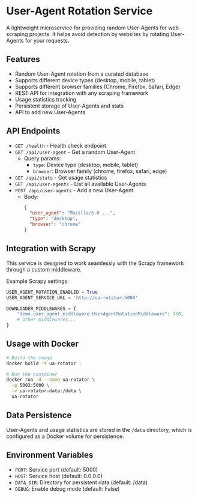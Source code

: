# User-Agent Rotation Service

A lightweight microservice for providing random User-Agents for web scraping projects. It helps avoid detection by websites by rotating User-Agents for your requests.

## Features

- Random User-Agent rotation from a curated database
- Supports different device types (desktop, mobile, tablet)
- Supports different browser families (Chrome, Firefox, Safari, Edge)
- REST API for integration with any scraping framework
- Usage statistics tracking
- Persistent storage of User-Agents and stats
- API to add new User-Agents

## API Endpoints

- `GET /health` - Health check endpoint
- `GET /api/user-agent` - Get a random User-Agent
  - Query params:
    - `type`: Device type (desktop, mobile, tablet)
    - `browser`: Browser family (chrome, firefox, safari, edge)
- `GET /api/stats` - Get usage statistics
- `GET /api/user-agents` - List all available User-Agents
- `POST /api/user-agents` - Add a new User-Agent
  - Body:
    ```json
    {
      "user_agent": "Mozilla/5.0 ...",
      "type": "desktop",
      "browser": "chrome"
    }
    ```

## Integration with Scrapy

This service is designed to work seamlessly with the Scrapy framework through a custom middleware.

Example Scrapy settings:

```python
USER_AGENT_ROTATION_ENABLED = True
USER_AGENT_SERVICE_URL = 'http://ua-rotator:5000'

DOWNLOADER_MIDDLEWARES = {
    "demo.user_agent_middleware.UserAgentRotationMiddleware": 750,
    # other middlewares...
}
```

## Usage with Docker

```bash
# Build the image
docker build -t ua-rotator .

# Run the container
docker run -d --name ua-rotator \
  -p 5002:5000 \
  -v ua-rotator-data:/data \
  ua-rotator
```

## Data Persistence

User-Agents and usage statistics are stored in the `/data` directory, which is configured as a Docker volume for persistence.

## Environment Variables

- `PORT`: Service port (default: 5000)
- `HOST`: Service host (default: 0.0.0.0)
- `DATA_DIR`: Directory for persistent data (default: /data)
- `DEBUG`: Enable debug mode (default: False) 